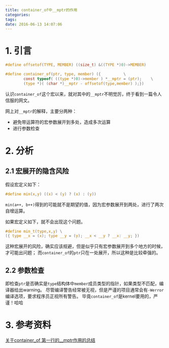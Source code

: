 ```yaml
---
title: container_of中__mptr的作用
categories:
tags:
date: 2016-06-13 14:07:06
---
```



# 1. 引言 #

```c
#define offsetof(TYPE, MEMBER) ((size_t) &((TYPE *)0)->MEMBER)

#define container_of(ptr, type, member) ({			\
        const typeof( ((type *)0)->member ) *__mptr = (ptr);	\
        (type *)( (char *)__mptr - offsetof(type,member) );})
```

认识`container_of`这个宏以来，就对其中的`__mptr`不明觉厉，终于看到一篇令人信服的网文。

网上对`__mptr`的解释，主要分两种：
- 避免带运算符的宏参数展开到多处，造成多次运算
- 进行参数检查

# 2. 分析 #

## 2.1 宏展开的隐含风险 ##

假设宏定义如下：
```c
#define min(x,y) ((x) < (y) ? (x) : (y))
```
`min(a++, b++)`得到的可能就不是期望的值，因为宏参数展开到两处，进行了两次自增运算。

如果宏定义如下，就不会出现这个问题。

```c
#define min_t(type,x,y) \
({ type __x = (x); type __y = (y); __x < __y ? __x: __y; })
```

这种宏展开的风险，确实应该规避，但是似乎只有宏参数展开到多个地方的时候，才可能出问题；
而`container_of`的`ptr`只在一处展开，所以这种是比较牵强的。

## 2.2 参数检查 ##

即检查`ptr`是否确实是`type`结构体中`member`成员类型的指针，如果类型不匹配，编译器给出warning。
尽管编译警告经常被无视，但是严谨的项目通常会有`-Werror`编译选项，要求程序员正视所有警告。
毕竟`container_of`是kernel要用的，严谨！哈哈
					  
# 3. 参考资料 #
[关于container_of 第一行的__mptr作用的总结](http://bbs.chinaunix.net/thread-3618696-1-1.html)

